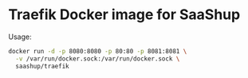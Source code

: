 # Traefik Docker image for SaaShup

Usage:

```bash
docker run -d -p 8080:8080 -p 80:80 -p 8081:8081 \
  -v /var/run/docker.sock:/var/run/docker.sock \
  saashup/traefik
```
